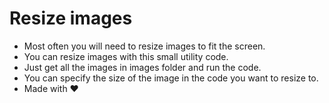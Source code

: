 # Resize images
* Most often you will need to resize images to fit the screen.
* You can resize images with this small utility code.
* Just get all the images in images folder and run the code.
* You can specify the size of the image in the code you want to resize to.
* Made with ♥